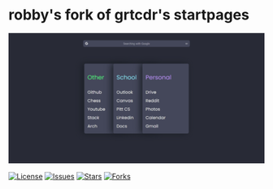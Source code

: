 # robby's fork of grtcdr's startpages

<p align="center">
  <img src="dracula.png"/>
</p>

[![License](https://img.shields.io/github/license/grtcdr/startpages.svg?style=for-the-badge)](https://github.com/grtcdr/startpages)
[![Issues](https://img.shields.io/github/issues/grtcdr/startpages.svg?style=for-the-badge)](https://github.com/grtcdr/startpages)
[![Stars](https://img.shields.io/github/stars/grtcdr/startpages.svg?style=for-the-badge)](https://github.com/grtcdr/startpages)
[![Forks](https://img.shields.io/github/forks/grtcdr/startpages.svg?style=for-the-badge)](https://github.com/grtcdr/startpages)
